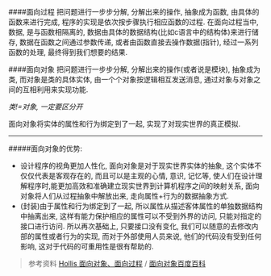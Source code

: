 
####面向过程
把问题进行一步步分解, 分解出来的操作, 抽象成为函数, 由具体的函数来进行完成, 程序的实现是依次按步骤执行相应函数的过程.
在面向过程当中, 数据, 是与函数相隔离的, 数据由具体的数据结构(比如c语言中的结构体)来进行储存, 
数据在函数之间通过参数传递, 或者由函数直接去操作数据(指针), 经过一系列函数的处理, 最终得到我们想要的结果.

####面向对象
把问题进行一步步分解, 分解出来的操作(或者说是模块), 抽象成为类, 而对象是类的具体实体, 由一个个对象按逻辑相互发送消息, 通过对象与对象之间的互相利用来实现功能.

*类!=对象,  一定要区分开*

面向对象将实体的属性和行为绑定到了一起,  实现了对现实世界的真正模拟.

---

#####面向对象的优势:
- 设计程序的视角更加人性化, 面向对象是对于现实世界实体的抽象, 这个实体不仅仅代表是客观存在的, 而且可以是主观的心情, 意识, 记忆等,  使人们在设计理解程序时,能更加高效和准确建立现实世界到计算机程序之间的映射关系, 面向对象将人们从过程抽象中解放出来, 走向属性+行为的数据抽象方式.
- (封装)由于属性和行为绑定到了一起, 所以属性从描述客体属性的单独数据结构中抽离出来, 这样有能力保护相应的属性可以不受到外界的访问, 只能对指定的接口进行访问. 所以再次基础上, 只要接口没有变化, 我们可以随意的去修改内部的属性或者行为的实现, 而对于外部使用人员来说, 他们的代码没有受到任何影响, 这对于代码的可重用性是很有帮助的.

>参考资料
[Hollis 面向对象、面向过程](https://github.com/hollischuang/toBeTopJavaer/blob/master/basics/java-basic/object-oriented-vs-procedure-oriented.md) /
[面向对象百度百科](https://baike.baidu.com/item/%E9%9D%A2%E5%90%91%E5%AF%B9%E8%B1%A1)

